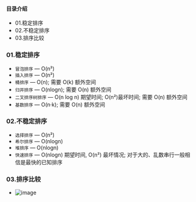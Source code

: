 #### 目录介绍
- 01.稳定排序
- 02.不稳定排序
- 03.排序比较




### 01.稳定排序
- `冒泡排序` — O(n²)
- `插入排序` — O(n²)
- `桶排序` — O(n); 需要 O(k) 额外空间
- `归并排序` — O(nlogn); 需要 O(n) 额外空间
- `二叉排序树排序`  — O(n log n) 期望时间; O(n²)最坏时间; 需要 O(n) 额外空间
- `基数排序` — O(n·k); 需要 O(n) 额外空间



### 02.不稳定排序
- `选择排序` — O(n²)
- `希尔排序` — O(nlogn)
- `堆排序` — O(nlogn)
- `快速排序` — O(nlogn) 期望时间, O(n²) 最坏情况; 对于大的、乱数串行一般相信是最快的已知排序




### 03.排序比较
- ![image](https://upload-images.jianshu.io/upload_images/4432347-5831711c9fc8acbb.png?imageMogr2/auto-orient/strip%7CimageView2/2/w/1240)


